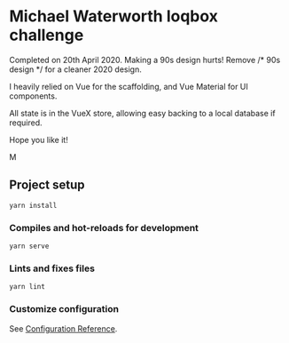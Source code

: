 # Michael Waterworth loqbox challenge

Completed on 20th April 2020.
Making a 90s design hurts! Remove /* 90s design */ for a cleaner 2020 design.

I heavily relied on Vue for the scaffolding, and Vue Material for UI components.

All state is in the VueX store, allowing easy backing to a local database if required.

Hope you like it!

M

## Project setup
```
yarn install
```

### Compiles and hot-reloads for development
```
yarn serve
```

### Lints and fixes files
```
yarn lint
```

### Customize configuration
See [Configuration Reference](https://cli.vuejs.org/config/).
